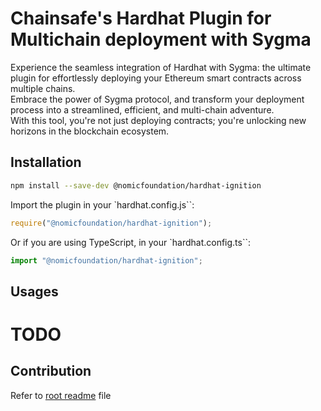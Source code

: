 # Chainsafe's Hardhat Plugin for Multichain deployment with Sygma

Experience the seamless integration of Hardhat with Sygma: the ultimate plugin for effortlessly deploying your Ethereum smart contracts across multiple chains.  
Embrace the power of Sygma protocol, and transform your deployment process into a streamlined, efficient, and multi-chain adventure.  
With this tool, you're not just deploying contracts; you're unlocking new horizons in the blockchain ecosystem.


## Installation

```bash
npm install --save-dev @nomicfoundation/hardhat-ignition
```

Import the plugin in your `hardhat.config.js``:

```js
require("@nomicfoundation/hardhat-ignition");
```

Or if you are using TypeScript, in your `hardhat.config.ts``:

```js
import "@nomicfoundation/hardhat-ignition";
```


## Usages

# TODO

## Contribution

Refer to [root readme](../../README.md) file